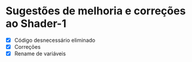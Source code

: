 # Sugestões de melhoria e correções ao Shader-1
* [x] Código desnecessário eliminado
* [x] Correções
* [x] Rename de variáveis

